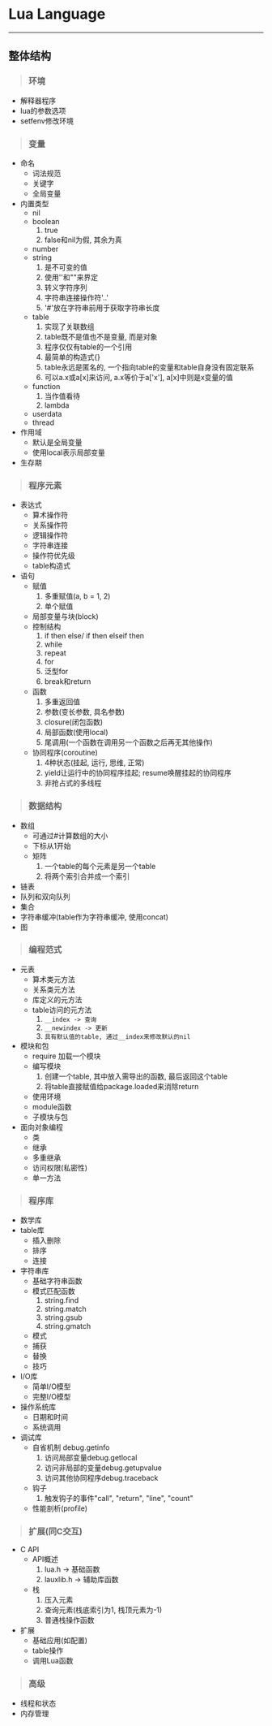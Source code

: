 # **Lua Language**
***



## **整体结构**
> ### **环境**
  * 解释器程序
  * lua的参数选项
  * setfenv修改环境

> ### **变量**
  * 命名
    - 词法规范
    - 关键字
    - 全局变量
  * 内置类型
    - nil
    - boolean  
      1) true  
      2) false和nil为假, 其余为真  
    - number
    - string  
      1) 是不可变的值  
      2) 使用''和""来界定  
      3) 转义字符序列  
      4) 字符串连接操作符'..'  
      5) '#'放在字符串前用于获取字符串长度
    - table  
      1) 实现了关联数组  
      2) table既不是值也不是变量, 而是对象  
      3) 程序仅仅有table的一个引用  
      4) 最简单的构造式{}  
      5) table永远是匿名的, 一个指向table的变量和table自身没有固定联系  
      6) 可以a.x或a[x]来访问, a.x等价于a['x'], a[x]中则是x变量的值
    - function  
      1) 当作值看待  
      2) lambda
    - userdata
    - thread
  * 作用域
    - 默认是全局变量
    - 使用local表示局部变量
  * 生存期

> ### **程序元素**
  * 表达式
    - 算术操作符
    - 关系操作符
    - 逻辑操作符
    - 字符串连接
    - 操作符优先级
    - table构造式
  * 语句
    - 赋值  
      1) 多重赋值(a, b = 1, 2)  
      2) 单个赋值
    - 局部变量与块(block)
    - 控制结构  
      1) if then else/ if then elseif then  
      2) while  
      3) repeat  
      4) for  
      5) 泛型for  
      6) break和return
    - 函数  
      1) 多重返回值  
      2) 参数(变长参数, 具名参数)  
      3) closure(闭包函数)  
      4) 局部函数(使用local)  
      5) 尾调用(一个函数在调用另一个函数之后再无其他操作)
    - 协同程序(coroutine)  
      1) 4种状态(挂起, 运行, 思维, 正常)  
      2) yield让运行中的协同程序挂起; resume唤醒挂起的协同程序  
      3) 非抢占式的多线程

> ### **数据结构**
  * 数组
    - 可通过#计算数组的大小
    - 下标从1开始
    - 矩阵  
      1) 一个table的每个元素是另一个table  
      2) 将两个索引合并成一个索引
  * 链表
  * 队列和双向队列
  * 集合
  * 字符串缓冲(table作为字符串缓冲, 使用concat)
  * 图

> ### **编程范式**
  * 元表
    - 算术类元方法
    - 关系类元方法
    - 库定义的元方法
    - table访问的元方法  
      1) `__index -> 查询`  
      2) `__newindex -> 更新`  
      3) `具有默认值的table, 通过__index来修改默认的nil`
  * 模块和包
    - require 加载一个模块
    - 编写模块  
      1) 创建一个table, 其中放入需导出的函数, 最后返回这个table  
      2) 将table直接赋值给package.loaded来消除return
    - 使用环境
    - module函数
    - 子模块与包
  * 面向对象编程
    - 类
    - 继承
    - 多重继承
    - 访问权限(私密性)
    - 单一方法
> ### **程序库**
  * 数学库
  * table库
    - 插入删除
    - 排序
    - 连接
  * 字符串库
    - 基础字符串函数
    - 模式匹配函数
      1) string.find  
      2) string.match  
      3) string.gsub  
      4) string.gmatch
    - 模式 
    - 捕获
    - 替换
    - 技巧
  * I/O库
    - 简单I/O模型
    - 完整I/O模型
  * 操作系统库
    - 日期和时间
    - 系统调用
  * 调试库
    - 自省机制 debug.getinfo  
      1) 访问局部变量debug.getlocal  
      2) 访问非局部的变量debug.getupvalue  
      3) 访问其他协同程序debug.traceback
    - 钩子  
      1) 触发钩子的事件"call", "return", "line", "count"
    - 性能剖析(profile)
> ### **扩展(同C交互)**
  * C API
    - API概述  
      1) lua.h -> 基础函数  
      2) lauxlib.h -> 辅助库函数
    - 栈  
      1) 压入元素  
      2) 查询元素(栈底索引为1, 栈顶元素为-1)  
      3) 普通栈操作函数
  * 扩展
    - 基础应用(如配置)
    - table操作
    - 调用Lua函数
> ### **高级**
  * 线程和状态
  * 内存管理
